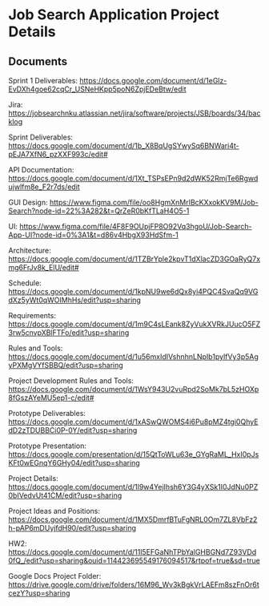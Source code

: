 # Job Search Application Project Details

## Documents
Sprint 1 Deliverables: https://docs.google.com/document/d/1eGlz-EvDXh4goe62cqCr_USNeHKpp5poN6ZpjEDeBtw/edit

Jira: https://jobsearchnku.atlassian.net/jira/software/projects/JSB/boards/34/backlog

Sprint Deliverables: https://docs.google.com/document/d/1b_X8BqUgSYwySq6BNWari4t-pEJA7XfN6_pzXXF993c/edit#

API Documentation: https://docs.google.com/document/d/1Xt_TSPsEPn9d2dWK52RmjTe6Rgwdujwlfm8e_F2r7ds/edit

GUI Design: https://www.figma.com/file/oo8HgmXnMrIBcKXxokKV9M/Job-Search?node-id=22%3A282&t=QrZeR0bKfTLaH4O5-1

UI: https://www.figma.com/file/4F8F9OUpjFP8O92Vq3hgoU/Job-Search-App-UI?node-id=0%3A1&t=d86v4HbgX93HdSfm-1

Architecture: https://docs.google.com/document/d/1TZBrYple2kpvT1dXlacZD3GOaRyQ7xmg6FrJv8k_ElU/edit#

Schedule: https://docs.google.com/document/d/1kpNU9we6dQx8yi4PQC4SvaQq9VGdXz5yWt0qWOIMhHs/edit?usp=sharing

Requirements: https://docs.google.com/document/d/1m9C4sLEank8ZyVukXVRkJUucO5FZ3rw5cnvpXBlFTFo/edit?usp=sharing

Rules and Tools: https://docs.google.com/document/d/1u56mxIdIVshnhnLNpIb1pylfVy3p5AgyPXMgVYfSBBQ/edit?usp=sharing

Project Development Rules and Tools: https://docs.google.com/document/d/1WsY943U2vuRpd2SoMk7bL5zHOXp8fGszAYeMU5ep1-c/edit#

Prototype Deliverables: https://docs.google.com/document/d/1xASwQWOMS4i6Pu8pMZ4tgi0QhyEdD2zTDUBBCi0P-0Y/edit?usp=sharing

Prototype Presentation: https://docs.google.com/presentation/d/15QtToWLu63e_GYgRaML_HxI0pJsKFt0wEGnqY6GHy04/edit?usp=sharing

Project Details: https://docs.google.com/document/d/1l9w4YejIhsh6Y3G4yXSk1I0JdNu0PZ0bIVedvUt41CM/edit?usp=sharing

Project Ideas and Positions: https://docs.google.com/document/d/1MX5DmrfBTuFgNRL0Om7ZL8VbFz2h-pAP6mDUyjfdH90/edit?usp=sharing

HW2: https://docs.google.com/document/d/11l5EFGaNhTPbYalGHBGNd7Z93VDd0fQ_/edit?usp=sharing&ouid=114423695549176094517&rtpof=true&sd=true

Google Docs Project Folder: https://drive.google.com/drive/folders/16M96_Wv3kBgkVrLAEFm8szFnOr6tcezY?usp=sharing
